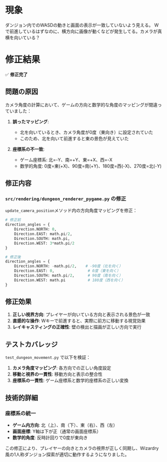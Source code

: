 # 現象

ダンジョン内でのWASDの動きと画面の表示が一致していないよう見える。
Wで前進しているはずなのに、横方向に画像が動くなどが発生してる。カメラが真横を向いている？


# 修正結果

✅ **修正完了**

## 問題の原因

カメラ角度の計算において、ゲームの方向と数学的な角度のマッピングが間違っていました：

1. **誤ったマッピング**:
   - 北を向いているとき、カメラ角度が0度（東向き）に設定されていた
   - このため、北を向いて前進すると東の景色が見えていた

2. **座標系の不一致**:
   - ゲーム座標系: 北=-Y、南=+Y、東=+X、西=-X
   - 数学的角度: 0度=東(+X)、90度=南(+Y)、180度=西(-X)、270度=北(-Y)

## 修正内容

### `src/rendering/dungeon_renderer_pygame.py` の修正

`update_camera_position`メソッド内の方向角度マッピングを修正：

```python
# 修正前
direction_angles = {
    Direction.NORTH: 0,
    Direction.EAST: math.pi/2,
    Direction.SOUTH: math.pi,
    Direction.WEST: 3*math.pi/2
}

# 修正後
direction_angles = {
    Direction.NORTH: -math.pi/2,    # -90度（北を向く）
    Direction.EAST: 0,               # 0度（東を向く）
    Direction.SOUTH: math.pi/2,      # 90度（南を向く）
    Direction.WEST: math.pi          # 180度（西を向く）
}
```

## 修正効果

1. **正しい視界方向**: プレイヤーが向いている方向と表示される景色が一致
2. **直感的な操作**: Wキーで前進すると、実際に前方に移動する視覚効果
3. **レイキャスティングの正確性**: 壁の検出と描画が正しい方向で実行

## テストカバレッジ

`test_dungeon_movement.py` で以下を検証：

1. **カメラ角度マッピング**: 各方向での正しい角度設定
2. **移動と視界の一貫性**: 移動方向と表示の整合性
3. **座標系の一貫性**: ゲーム座標系と数学的座標系の正しい変換

## 技術的詳細

### 座標系の統一

- **ゲーム内方向**: 北（上）、南（下）、東（右）、西（左）
- **画面座標**: Y軸は下が正（通常の画面座標系）
- **数学的角度**: 反時計回りで0度が東向き

この修正により、プレイヤーの向きとカメラの視界が正しく同期し、Wizardry風の1人称ダンジョン探索が適切に動作するようになりました。